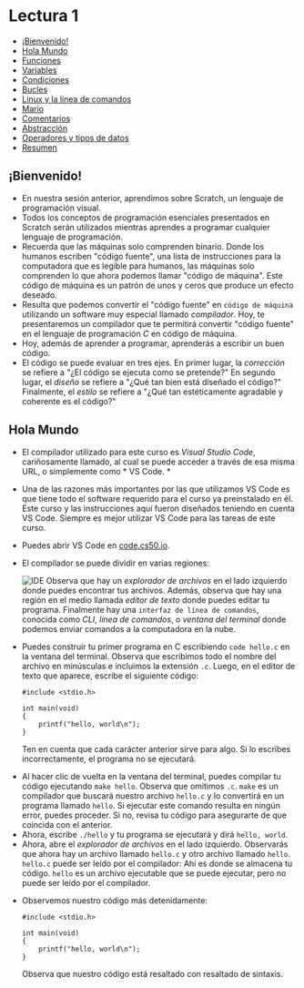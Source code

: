 Lectura 1
=========

*   [¡Bienvenido!](#bienvenido)
*   [Hola Mundo](#hola-mundo)
*   [Funciones](#funciones)
*   [Variables](#variables)
*   [Condiciones](#condiciones)
*   [Bucles](#bucles)
*   [Linux y la línea de comandos](#linux-y-la-línea-de-comandos)
*   [Mario](#mario)
*   [Comentarios](#comentarios)
*   [Abstracción](#abstracción)
*   [Operadores y tipos de datos](#operadores-y-tipos-de-datos)
*   [Resumen](#resumen)

¡Bienvenido!
--------

*   En nuestra sesión anterior, aprendimos sobre Scratch, un lenguaje de programación visual.
*   Todos los conceptos de programación esenciales presentados en Scratch serán utilizados mientras aprendes a programar cualquier lenguaje de programación.
*   Recuerda que las máquinas solo comprenden binario. Donde los humanos escriben "código fuente", una lista de instrucciones para la computadora que es legible para humanos, las máquinas solo comprenden lo que ahora podemos llamar "código de máquina". Este código de máquina es un patrón de unos y ceros que produce un efecto deseado.
*   Resulta que podemos convertir el "código fuente" en `código de máquina` utilizando un software muy especial llamado _compilador_. Hoy, te presentaremos un compilador que te permitirá convertir "código fuente" en el lenguaje de programación _C_ en código de máquina.
*   Hoy, además de aprender a programar, aprenderás a escribir un buen código.
*   El código se puede evaluar en tres ejes. En primer lugar, la _corrección_ se refiere a "¿El código se ejecuta como se pretende?" En segundo lugar, el _diseño_ se refiere a "¿Qué tan bien está diseñado el código?" Finalmente, el _estilo_ se refiere a "¿Qué tan estéticamente agradable y coherente es el código?"

Hola Mundo
-----------

*   El compilador utilizado para este curso es _Visual Studio Code_, cariñosamente llamado, al cual se puede acceder a través de esa misma URL, o simplemente como \* VS Code. \*
*   Una de las razones más importantes por las que utilizamos VS Code es que tiene todo el software requerido para el curso ya preinstalado en él. Este curso y las instrucciones aquí fueron diseñados teniendo en cuenta VS Code. Siempre es mejor utilizar VS Code para las tareas de este curso.
*   Puedes abrir VS Code en [code.cs50.io](https://code.cs50.io/).
*   El compilador se puede dividir en varias regiones:

    ![IDE](https://cs50.harvard.edu/x/2023/notes/1/cs50Week1Slide017.png "IDE") Observa que hay un _explorador de archivos_ en el lado izquierdo donde puedes encontrar tus archivos. Además, observa que hay una región en el medio llamada _editor de texto_ donde puedes editar tu programa. Finalmente hay una `interfaz de línea de comandos`, conocida como _CLI_, _línea de comandos_, o _ventana del terminal_ donde podemos enviar comandos a la computadora en la nube.

<ul>
  <li>Puedes construir tu primer programa en C escribiendo <code>code hello.c</code> en la ventana del terminal. Observa que escribimos todo el nombre del archivo en minúsculas e incluimos la extensión <code>.c</code>. Luego, en el editor de texto que aparece, escribe el siguiente código:


    #include <stdio.h>

    int main(void)
    {
        printf("hello, world\n");
    }

Ten en cuenta que cada carácter anterior sirve para algo. Si lo escribes incorrectamente, el programa no se ejecutará.
    </li>
</ul>

*   Al hacer clic de vuelta en la ventana del terminal, puedes compilar tu código ejecutando `make hello`. Observa que omitimos `.c`. `make` es un compilador que buscará nuestro archivo `hello.c` y lo convertirá en un programa llamado `hello`. Si ejecutar este comando resulta en ningún error, puedes proceder. Si no, revisa tu código para asegurarte de que coincida con el anterior.
*   Ahora, escribe `./hello` y tu programa se ejecutará y dirá `hello, world`.
*   Ahora, abre el _explorador de archivos_ en el lado izquierdo. Observarás que ahora hay un archivo llamado `hello.c` y otro archivo llamado `hello`. `hello.c` puede ser leído por el compilador: Ahí es donde se almacena tu código. `hello` es un archivo ejecutable que se puede ejecutar, pero no puede ser leído por el compilador.

<ul>
<li>
<p>Observemos nuestro código más detenidamente:</p>

    #include <stdio.h>

    int main(void)
    {
        printf("hello, world\n");
    }
<p>Observa que nuestro código está resaltado con resaltado de sintaxis.</p>
</li>
</ul>   

